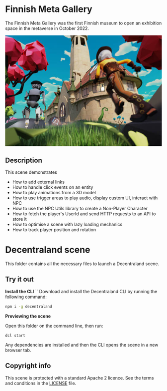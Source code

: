 # Finnish Meta Gallery

The Finnish Meta Gallery was the first Finnish museum to open an exhibition space in the metaverse in October 2022. 

![finnish meta gallery](./images/metagallery-preview.jpg)

## Description

This scene demonstrates

- How to add external links
- How to handle click events on an entity
- How to play animations from a 3D model
- How to use trigger areas to play audio, display custom UI, interact with NPC
- How to use the NPC Utils library to create a Non-Player Character
- How to fetch the player's UserId and send HTTP requests to an API to store it
- How to optimise a scene with lazy loading mechanics
- How to track player position and rotation

# Decentraland scene

This folder contains all the necessary files to launch a Decentraland scene.

## Try it out

**Install the CLI**
``
Download and install the Decentraland CLI by running the following command:

```bash
npm i -g decentraland
```

**Previewing the scene**

Open this folder on the command line, then run:

```
dcl start
```

Any dependencies are installed and then the CLI opens the scene in a new browser tab.


## Copyright info

This scene is protected with a standard Apache 2 licence. See the terms and conditions in the [LICENSE](/LICENSE) file.

